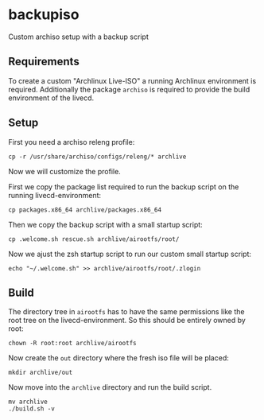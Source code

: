 # backupiso
Custom archiso setup with a backup script

## Requirements
To create a custom "Archlinux Live-ISO" a running Archlinux environment is required.
Additionally the package `archiso` is required to provide the build environment
of the livecd.

## Setup
First you need a archiso releng profile:

```shell
cp -r /usr/share/archiso/configs/releng/* archlive
```

Now we will customize the profile.

First we copy the package list required to run the backup script on the running
livecd-environment:

```shell
cp packages.x86_64 archlive/packages.x86_64
```

Then we copy the backup script with a small startup script:

``` shell
cp .welcome.sh rescue.sh archlive/airootfs/root/
```

Now we ajust the zsh startup script to run our custom small startup script:

``` shell
echo "~/.welcome.sh" >> archlive/airootfs/root/.zlogin
```

## Build
The directory tree in `airootfs` has to have the same permissions like the root
tree on the livecd-environment. So this should be entirely owned by root:

``` shell
chown -R root:root archlive/airootfs
```

Now create the `out` directory where the fresh iso file will be placed:

``` shell
mkdir archlive/out
```

Now move into the `archlive` directory and run the build script.

``` shell
mv archlive
./build.sh -v
```
